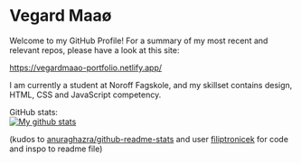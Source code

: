 # Vegard Maaø
Welcome to my GitHub Profile! For a summary of my most recent and relevant repos, please have a look at this site:

https://vegardmaao-portfolio.netlify.app/

I am currently a student at Noroff Fagskole, and my skillset contains design, HTML, CSS and JavaScript competency. 


GitHub stats:  
<a href="https://github.com/anuraghazra/github-readme-stats">
  <img align="center" src="https://github-readme-stats.anuraghazra1.vercel.app/api?username=vegardmaao&show_icons=true&line_height=27&include_all_commits=true" alt="My github stats" />
</a>  

(kudos to [anuraghazra/github-readme-stats](https://github.com/anuraghazra/github-readme-stats) and user [filiptronicek](https://github.com/filiptronicek/filiptronicek/tree/master) for code and inspo  to readme file)
